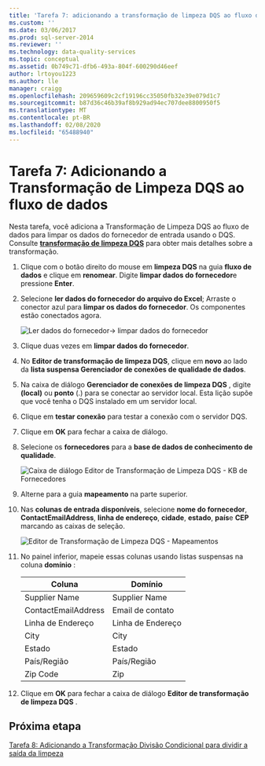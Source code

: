 ```yaml
---
title: 'Tarefa 7: adicionando a transformação de limpeza DQS ao fluxo de dados | Microsoft Docs'
ms.custom: ''
ms.date: 03/06/2017
ms.prod: sql-server-2014
ms.reviewer: ''
ms.technology: data-quality-services
ms.topic: conceptual
ms.assetid: 0b749c71-dfb6-493a-804f-600290d46eef
author: lrtoyou1223
ms.author: lle
manager: craigg
ms.openlocfilehash: 209659609c2cf19196cc35050fb32e39e079d1c7
ms.sourcegitcommit: b87d36c46b39af8b929ad94ec707dee8800950f5
ms.translationtype: MT
ms.contentlocale: pt-BR
ms.lasthandoff: 02/08/2020
ms.locfileid: "65488940"
---
```

# <a name="task-7-adding-dqs-cleansing-transform-to-the-data-flow"></a>Tarefa 7: Adicionando a Transformação de Limpeza DQS ao fluxo de dados
  Nesta tarefa, você adiciona a Transformação de Limpeza DQS ao fluxo de dados para limpar os dados do fornecedor de entrada usando o DQS. Consulte **[transformação de limpeza DQS](https://msdn.microsoft.com/library/ee677619.aspx)** para obter mais detalhes sobre a transformação.  
  
1.  Clique com o botão direito do mouse em **limpeza DQS** na guia **fluxo de dados** e clique em **renomear**. Digite **limpar dados do fornecedor**e pressione **Enter**.  
  
2.  Selecione **ler dados do fornecedor do arquivo do Excel**; Arraste o conector azul para **limpar os dados do fornecedor**. Os componentes estão conectados agora.  
  
     ![Ler dados do fornecedor-> limpar dados do fornecedor](../../2014/tutorials/media/et-addingdqscleansingtransformtothedataflow-01.jpg "Ler Dados de Fornecedor -> Limpar Dados de Fornecedor")  
  
3.  Clique duas vezes em **limpar dados do fornecedor**.  
  
4.  No **Editor de transformação de limpeza DQS**, clique em **novo** ao lado da **lista suspensa Gerenciador de conexões de qualidade de dados**.  
  
5.  Na caixa de diálogo **Gerenciador de conexões de limpeza DQS** , digite **(local)** ou **ponto** (.) para se conectar ao servidor local. Esta lição supõe que você tenha o DQS instalado em um servidor local.  
  
6.  Clique em **testar conexão** para testar a conexão com o servidor DQS.  
  
7.  Clique em **OK** para fechar a caixa de diálogo.  
  
8.  Selecione os **fornecedores** para a **base de dados de conhecimento de qualidade**.  
  
     ![Caixa de diálogo Editor de Transformação de Limpeza DQS - KB de Fornecedores](../../2014/tutorials/media/et-addingdqscleansingtransformtothedataflow-02.jpg "Caixa de diálogo Editor de Transformação de Limpeza DQS - KB de Fornecedores")  
  
9. Alterne para a guia **mapeamento** na parte superior.  
  
10. Nas **colunas de entrada disponíveis**, selecione **nome do fornecedor**, **ContactEmailAddress**, **linha de endereço**, **cidade**, **estado**, **país**e **CEP** marcando as caixas de seleção.  
  
     ![Editor de Transformação de Limpeza DQS - Mapeamentos](../../2014/tutorials/media/et-addingdqscleansingtransformtothedataflow-03.jpg "Editor de Transformação de Limpeza DQS - Mapeamentos")  
  
11. No painel inferior, mapeie essas colunas usando listas suspensas na coluna **domínio** :  
  
    |Coluna|Domínio|  
    |------------|------------|  
    |Supplier Name|Supplier Name|  
    |ContactEmailAddress|Email de contato|  
    |Linha de Endereço|Linha de Endereço|  
    |City|City|  
    |Estado|Estado|  
    |País/Região|País/Região|  
    |Zip Code|Zip|  
  
12. Clique em **OK** para fechar a caixa de diálogo **Editor de transformação de limpeza DQS** .  
  
## <a name="next-step"></a>Próxima etapa  
 [Tarefa 8: Adicionando a Transformação Divisão Condicional para dividir a saída da limpeza](../../2014/tutorials/task-8-adding-conditional-split-transform-to-split-cleansing-output.md)  
  
  
